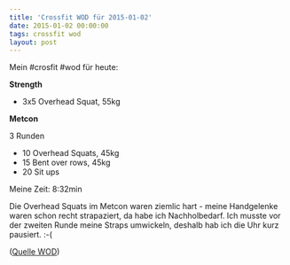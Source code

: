```yaml
---
title: 'Crossfit WOD für 2015-01-02'
date: 2015-01-02 00:00:00 
tags: crossfit wod
layout: post
---
```

Mein #crosfit #wod für heute:

**Strength**

* 3x5 Overhead Squat, 55kg

**Metcon**

3 Runden

* 10 Overhead Squats, 45kg
* 15 Bent over rows, 45kg
* 20 Sit ups

Meine Zeit: 8:32min

Die Overhead Squats im Metcon waren ziemlic hart - meine Handgelenke waren schon recht strapaziert, da habe ich Nachholbedarf. Ich musste vor der zweiten Runde meine Straps umwickeln, deshalb hab ich die Uhr kurz pausiert. :-(

([Quelle WOD][0])

[0]: http://www.crossfithh.de/workouts--news/workout-friday48

